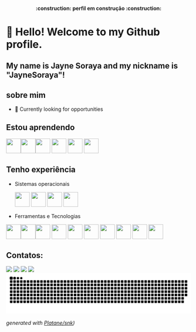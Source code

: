 <h4 align="center"> 
    :construction:  perfil em construção  :construction:
</h4>

# 👋 Hello! Welcome to my Github profile.
## My name is Jayne Soraya and my nickname is "JayneSoraya"!

## sobre mim
- 🔭 Currently looking for opportunities

## Estou aprendendo
<img loading="lazy" src="https://cdn.jsdelivr.net/gh/devicons/devicon/icons/java/java-original.svg" width="40" height="40"/><img  loading="lazy" src= "https://cdn.jsdelivr.net/gh/devicons/devicon@latest/icons/gimp/gimp-original.svg" width="40" height="40" /><img  loading="lazy" src="https://cdn.jsdelivr.net/gh/devicons/devicon@latest/icons/javascript/javascript-original.svg" width="40" height="40"/> 
<img loading="lazy" src="https://cdn.jsdelivr.net/gh/devicons/devicon@latest/icons/python/python-original.svg" width="40" height="40" />
<img loading="lazy" src="https://cdn.jsdelivr.net/gh/devicons/devicon@latest/icons/c/c-line.svg" width="40" height="40" /> <img loading="lazy" src="https://cdn.jsdelivr.net/gh/devicons/devicon@latest/icons/html5/html5-original.svg" width="40" height="40"/>

          

## Tenho experiência
* Sistemas operacionais
  
  <img loading="lazy" src="https://cdn.jsdelivr.net/gh/devicons/devicon/icons/linux/linux-original.svg" width="40" height="40"/> <img loading="lazy" src="https://cdn.jsdelivr.net/gh/devicons/devicon@latest/icons/ubuntu/ubuntu-original.svg" width="40" height="40"/> <img loading="lazy" src="https://cdn.jsdelivr.net/gh/devicons/devicon@latest/icons/debian/debian-plain.svg"  width="40" height="40"/> <img  loading="lazy" src="https://cdn.jsdelivr.net/gh/devicons/devicon@latest/icons/windows11/windows11-original.svg" width="40" height="40"/>
* Ferramentas e Tecnologias
  
<img src="https://cdn.jsdelivr.net/gh/devicons/devicon@latest/icons/sqldeveloper/sqldeveloper-original.svg" width="40" height="40" /><img src="https://cdn.jsdelivr.net/gh/devicons/devicon@latest/icons/mysql/mysql-original.svg" width="40" height="40"/><img loading="lazy" src="https://cdn.jsdelivr.net/gh/devicons/devicon@latest/icons/jira/jira-original.svg" width="40" height="40"/> <img loading="lazy" src="https://cdn.jsdelivr.net/gh/devicons/devicon@latest/icons/inkscape/inkscape-original.svg" width="40" height="40" /> <img loading="lazy" src="https://cdn.jsdelivr.net/gh/devicons/devicon@latest/icons/azuresqldatabase/azuresqldatabase-original.svg" width="40" height="40" />
<img loading="lazy" src="https://cdn.jsdelivr.net/gh/devicons/devicon@latest/icons/mariadb/mariadb-original.svg" width="40" height="40"/> <img  loading="lazy" src="https://cdn.jsdelivr.net/gh/devicons/devicon@latest/icons/unifiedmodelinglanguage/unifiedmodelinglanguage-original.svg" width="40" height="40"/> <img loading="lazy" src="https://cdn.jsdelivr.net/gh/devicons/devicon@latest/icons/github/github-original.svg" width="40" height="40"/> <img loading="lazy" src="https://cdn.jsdelivr.net/gh/devicons/devicon@latest/icons/git/git-original.svg" width="40" height="40"/> <img loading="lazy" src="https://cdn.jsdelivr.net/gh/devicons/devicon@latest/icons/google/google-original.svg" width="40" height="40" />
          
          
          

## Contatos:

<div>
<a href="https://www.youtube.com/channel/UC46oVgcgXhpSzlj5snM6UsA" target="_blank"><img loading="lazy" src="https://img.shields.io/badge/YouTube-FF0000?style=for-the-badge&logo=youtube&logoColor=white" target="_blank"></a>
<a href="https://www.instagram.com/jayne_soraya?utm_source=qr&igsh=MWFvczNidXo5NTNmaw==" target="_blank"><img loading="lazy" src="https://img.shields.io/badge/-Instagram-%23E4405F?style=for-the-badge&logo=instagram&logoColor=white" target="_blank"></a>
<a href="https://www.linkedin.com/in/jayne-soraya?utm_source=share&utm_campaign=share_via&utm_content=profile&utm_medium=android_app" target="_blank"><img loading="lazy" src="https://img.shields.io/badge/-LinkedIn-%230077B5?style=for-the-badge&logo=linkedin&logoColor=white" target="_blank"></a>
<a href = "mailto:jayne.soraya@hotmail.com"><img loading="lazy" src="https://img.shields.io/badge/Gmail-D14836?style=for-the-badge&logo=gmail&logoColor=white" target="_blank"></a>
    
</div>

<picture>
  <source media="(prefers-color-scheme: dark)" srcset="https://raw.githubusercontent.com/platane/platane/output/github-contribution-grid-snake-dark.svg">
  <source media="(prefers-color-scheme: light)" srcset="https://raw.githubusercontent.com/platane/platane/output/github-contribution-grid-snake.svg">
  <img alt="github contribution grid snake animation" src="https://raw.githubusercontent.com/platane/platane/output/github-contribution-grid-snake.svg">
</picture>

_generated with [Platane/snk](https://github.com/Platane/snk))_
